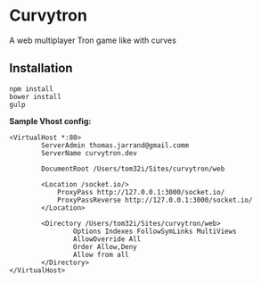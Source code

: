 Curvytron
=========

A web multiplayer Tron game like with curves

## Installation

    npm install
    bower install
    gulp

__Sample Vhost config:__

    <VirtualHost *:80>
            ServerAdmin thomas.jarrand@gmail.comm
            ServerName curvytron.dev

            DocumentRoot /Users/tom32i/Sites/curvytron/web

            <Location /socket.io/>
                ProxyPass http://127.0.0.1:3000/socket.io/
                ProxyPassReverse http://127.0.0.1:3000/socket.io/
            </Location>

            <Directory /Users/tom32i/Sites/curvytron/web>
                    Options Indexes FollowSymLinks MultiViews
                    AllowOverride All
                    Order Allow,Deny
                    Allow from all
            </Directory>
    </VirtualHost>